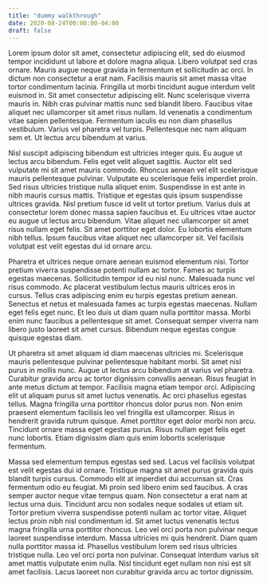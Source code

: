 ```yaml
---
title: "dummy walkthrough"
date: 2020-08-24T00:00:00-04:00
draft: false
---
```


Lorem ipsum dolor sit amet, consectetur adipiscing elit, sed do eiusmod tempor incididunt ut labore et dolore magna aliqua. Libero volutpat sed cras ornare. Mauris augue neque gravida in fermentum et sollicitudin ac orci. In dictum non consectetur a erat nam. Facilisis mauris sit amet massa vitae tortor condimentum lacinia. Fringilla ut morbi tincidunt augue interdum velit euismod in. Sit amet consectetur adipiscing elit. Nunc scelerisque viverra mauris in. Nibh cras pulvinar mattis nunc sed blandit libero. Faucibus vitae aliquet nec ullamcorper sit amet risus nullam. Id venenatis a condimentum vitae sapien pellentesque. Fermentum iaculis eu non diam phasellus vestibulum. Varius vel pharetra vel turpis. Pellentesque nec nam aliquam sem et. Ut lectus arcu bibendum at varius.

Nisl suscipit adipiscing bibendum est ultricies integer quis. Eu augue ut lectus arcu bibendum. Felis eget velit aliquet sagittis. Auctor elit sed vulputate mi sit amet mauris commodo. Rhoncus aenean vel elit scelerisque mauris pellentesque pulvinar. Vulputate eu scelerisque felis imperdiet proin. Sed risus ultricies tristique nulla aliquet enim. Suspendisse in est ante in nibh mauris cursus mattis. Tristique et egestas quis ipsum suspendisse ultrices gravida. Nisl pretium fusce id velit ut tortor pretium. Varius duis at consectetur lorem donec massa sapien faucibus et. Eu ultrices vitae auctor eu augue ut lectus arcu bibendum. Vitae aliquet nec ullamcorper sit amet risus nullam eget felis. Sit amet porttitor eget dolor. Eu lobortis elementum nibh tellus. Ipsum faucibus vitae aliquet nec ullamcorper sit. Vel facilisis volutpat est velit egestas dui id ornare arcu.

Pharetra et ultrices neque ornare aenean euismod elementum nisi. Tortor pretium viverra suspendisse potenti nullam ac tortor. Fames ac turpis egestas maecenas. Sollicitudin tempor id eu nisl nunc. Malesuada nunc vel risus commodo. Ac placerat vestibulum lectus mauris ultrices eros in cursus. Tellus cras adipiscing enim eu turpis egestas pretium aenean. Senectus et netus et malesuada fames ac turpis egestas maecenas. Nullam eget felis eget nunc. Et leo duis ut diam quam nulla porttitor massa. Morbi enim nunc faucibus a pellentesque sit amet. Consequat semper viverra nam libero justo laoreet sit amet cursus. Bibendum neque egestas congue quisque egestas diam.

Ut pharetra sit amet aliquam id diam maecenas ultricies mi. Scelerisque mauris pellentesque pulvinar pellentesque habitant morbi. Sit amet nisl purus in mollis nunc. Augue ut lectus arcu bibendum at varius vel pharetra. Curabitur gravida arcu ac tortor dignissim convallis aenean. Risus feugiat in ante metus dictum at tempor. Facilisis magna etiam tempor orci. Adipiscing elit ut aliquam purus sit amet luctus venenatis. Ac orci phasellus egestas tellus. Magna fringilla urna porttitor rhoncus dolor purus non. Non enim praesent elementum facilisis leo vel fringilla est ullamcorper. Risus in hendrerit gravida rutrum quisque. Amet porttitor eget dolor morbi non arcu. Tincidunt ornare massa eget egestas purus. Risus nullam eget felis eget nunc lobortis. Etiam dignissim diam quis enim lobortis scelerisque fermentum.

Massa sed elementum tempus egestas sed sed. Lacus vel facilisis volutpat est velit egestas dui id ornare. Tristique magna sit amet purus gravida quis blandit turpis cursus. Commodo elit at imperdiet dui accumsan sit. Cras fermentum odio eu feugiat. Mi proin sed libero enim sed faucibus. A cras semper auctor neque vitae tempus quam. Non consectetur a erat nam at lectus urna duis. Tincidunt arcu non sodales neque sodales ut etiam sit. Tortor pretium viverra suspendisse potenti nullam ac tortor vitae. Aliquet lectus proin nibh nisl condimentum id. Sit amet luctus venenatis lectus magna fringilla urna porttitor rhoncus. Leo vel orci porta non pulvinar neque laoreet suspendisse interdum. Massa ultricies mi quis hendrerit. Diam quam nulla porttitor massa id. Phasellus vestibulum lorem sed risus ultricies tristique nulla. Leo vel orci porta non pulvinar. Consequat interdum varius sit amet mattis vulputate enim nulla. Nisl tincidunt eget nullam non nisi est sit amet facilisis. Lacus laoreet non curabitur gravida arcu ac tortor dignissim.
